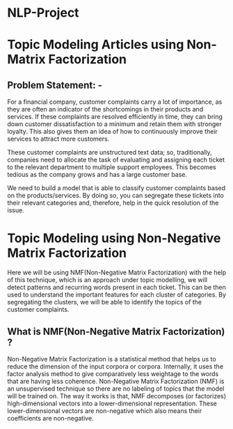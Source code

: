 # NLP-Project

# Topic Modeling Articles using Non-Matrix Factorization

## Problem Statement: -

For a financial company, customer complaints carry a lot of importance, as they are often an indicator of the shortcomings in their products and services. 
If these complaints are resolved efficiently in time, they can bring down customer dissatisfaction to a minimum and retain them with stronger loyalty. 
This also gives them an idea of how to continuously improve their services to attract more customers.

These customer complaints are unstructured text data; so, traditionally, companies need to allocate the task of evaluating and assigning each ticket to the relevant department to multiple support employees. 
This becomes tedious as the company grows and has a large customer base.

We need to build a model that is able to classify customer complaints based on the products/services. 
By doing so, you can segregate these tickets into their relevant categories and, therefore, help in the quick resolution of the issue.

# Topic Modeling using Non-Negative Matrix Factorization
Here we will be using NMF(Non-Negative Matrix Factorization) with the help of this technique, which is an approach under topic modelling, we will detect patterns and recurring words present in each ticket. 
This can be then used to understand the important features for each cluster of categories.
By segregating the clusters, we will be able to identify the topics of the customer complaints.

## What is NMF(Non-Negative Matrix Factorization) ?

Non-Negative Matrix Factorization is a statistical method that helps us to reduce the dimension of the input corpora or corpora. Internally, it uses the factor analysis method to give comparatively less weightage to the words that are having less coherence. 
Non-Negative Matrix Factorization (NMF) is an unsupervised technique so there are no labeling of topics that the model will be trained on. 
The way it works is that, NMF decomposes (or factorizes) high-dimensional vectors into a lower-dimensional representation. 
These lower-dimensional vectors are non-negative which also means their coefficients are non-negative.

